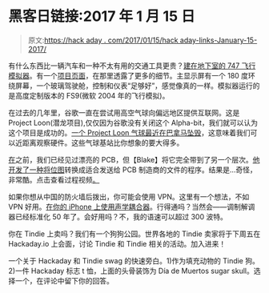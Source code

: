 # 黑客日链接:2017 年 1 月 15 日

> 原文:[https://hack aday . com/2017/01/15/hack aday-links-January-15-2017/](https://hackaday.com/2017/01/15/hackaday-links-january-15-2017/)

有什么东西比一辆汽车和一种不太有用的交通工具更贵？[建在地下室的 747 飞行模拟器](http://www.cbc.ca/news/canada/calgary/calgary-basement-flight-simulator-1.3926927)。有一个[项目页面](http://boeing747sim.com/)，在那里透露了更多的细节。主显示屏有一个 180 度环绕屏幕，一个玻璃驾驶舱，控制和仪表“足够好”，感觉像真的一样。模拟器运行的是高度定制版本的 FS9(微软 2004 年的飞行模拟)。

在过去的几年里，谷歌一直在尝试用高空气球向偏远地区提供互联网。这是 Project Loon(潜龙项目),仅仅因为谷歌没有关闭这个 Alpha-bit，我们就可以认为这个项目是成功的。[一个 Project Loon 气球最近在巴拿马坠毁](http://www.prensa.com/in_english/Investigan-satelite-comunidad-Bocas-Toro_21_4663993563.html)，这意味着我们可以近距离观察硬件。这些气球基站比你想象的要大得多。

[在](http://hackaday.com/2016/12/23/building-beautiful-boards-with-star-simpson/)之前，我们已经见过漂亮的 PCB，但【Blake】将它完全带到了另一个层次。[他开发了一种将位图](https://hackaday.io/page/2677-pcb-painting)转换成适合发送给 PCB 制造商的文件的程序。结果是…奇怪，非常酷。点击查看过程视频[。](https://hackaday.io/page/2687-pcb-painter-at-work)

如果你想从中国的防火墙后拨出，你可能会使用 VPN。这里有一个想法，不如 VPN 好用。[在你的 iPhone 上使用声学耦合器](https://hackaday.io/project/19350-an-old-fashion-acoustic-modem-for-the-iphone)。行得通吗？当然会——调制解调器已经标准化 50 年了。会好用吗？不，我的语速可以超过 300 波特。

你在 Tindie 上卖吗？我们有一个狗狗公园。世界各地的 Tindie 卖家将于下周五在 Hackaday.io 上会面，讨论 Tindie 和 Tindie 相关的活动。加入进来！

一个关于 Hackaday 和 Tindie swag 的快速旁白。1)作为填充动物的 Tindie 狗。2)一件 Hackaday 标志 t 恤，上面的头骨装饰为 Día de Muertos sugar skull。选择一个，在评论中留下你的回答。